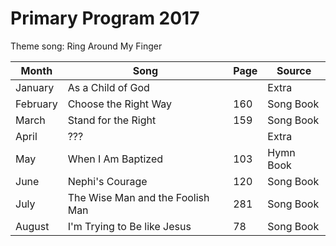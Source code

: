Primary Program 2017
====================

Theme song: Ring Around My Finger

| Month     | Song                             | Page | Source    |
|-----------|----------------------------------|------|-----------|
| January   | As a Child of God                |      | Extra     |
| February  | Choose the Right Way             | 160  | Song Book |
| March     | Stand for the Right              | 159  | Song Book |
| April     | ???                              |      | Extra     |
| May       | When I Am Baptized               | 103  | Hymn Book |
| June      | Nephi's Courage                  | 120  | Song Book |
| July      | The Wise Man and the Foolish Man | 281  | Song Book |
| August    | I'm Trying to Be like Jesus      |  78  | Song Book |
